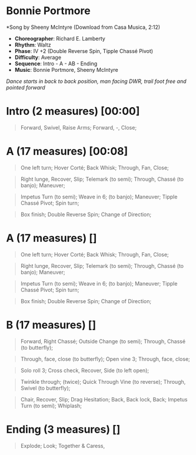 # Bonnie Portmore
*Song by Sheeny McIntyre (Download from Casa Musica, 2:12)

* **Choreographer**: Richard E. Lamberty
* **Rhythm**: Waltz
* **Phase**: IV +2 (Double Reverse Spin, Tipple Chassé Pivot)
* **Difficulty**: Average
* **Sequence**: Intro - A - AB - Ending
* **Music**: Bonnie Portmore, Sheeny McIntyre


*Dance starts in back to back position, man facing DWR, trail foot free and pointed forward*

# Intro (2 measures) [00:00]

> Forward, Swivel, Raise Arms; Forward, -, Close;

# A (17 measures) [00:08]

> One left turn; Hover Corté; Back Whisk; Through, Fan, Close;

> Right lunge, Recover, Slip; Telemark (to semi); Through, Chassé (to banjo); Maneuver;

> Impetus Turn (to semi); Weave in 6; (to banjo); Maneuver; Tipple Chassé Pivot; Spin turn;

> Box finish; Double Reverse Spin; Change of Direction;

# A (17 measures) []

> One left turn; Hover Corté; Back Whisk; Through, Fan, Close;

> Right lunge, Recover, Slip; Telemark (to semi); Through, Chassé (to banjo); Maneuver;

> Impetus Turn (to semi); Weave in 6; (to banjo); Maneuver; Tipple Chassé Pivot; Spin turn;

> Box finish; Double Reverse Spin; Change of Direction;


# B (17 measures) []

> Forward, Right Chassé; Outside Change (to semi); Through, Chassé (to butterfly);

> Through, face, close (to butterfly); Open vine 3; Through, face, close;

> Solo roll 3; Cross check, Recover, Side (to left open);

> Twinkle through; (twice); Quick Through Vine (to reverse); Through, Swivel (to butterfly);

> Chair, Recover, Slip; Drag Hesitation; Back, Back lock, Back; Impetus Turn (to semi); Whiplash;

# Ending (3 measures) []

> Explode; Look; Together & Caress,

